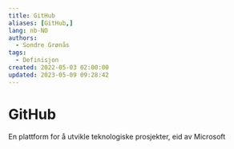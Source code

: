 ```yaml
---
title: GitHub
aliases: [GitHub,]
lang: nb-NO
authors:
  - Sondre Grønås
tags:
  - Definisjon
created: 2022-05-03 02:00:00
updated: 2023-05-09 09:28:42
---
```

# GitHub
En plattform for å utvikle teknologiske prosjekter, eid av Microsoft